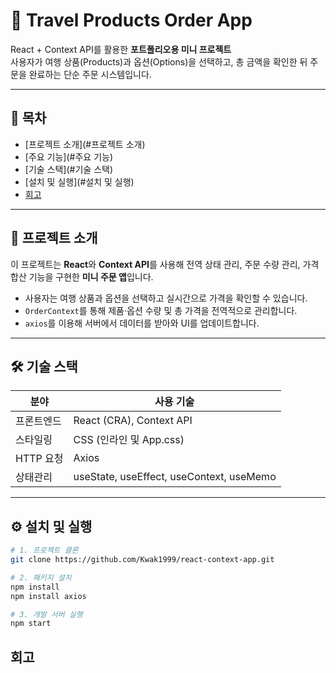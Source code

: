# 🛒 Travel Products Order App
React + Context API를 활용한 **포트폴리오용 미니 프로젝트**  
사용자가 여행 상품(Products)과 옵션(Options)을 선택하고, 총 금액을 확인한 뒤 주문을 완료하는 단순 주문 시스템입니다.

---

## 📑 목차
- [프로젝트 소개](#프로젝트 소개)
- [주요 기능](#주요 기능)
- [기술 스택](#기술 스택)
- [설치 및 실행](#설치 및 실행)
- [회고](#회고)

---

## 📌 프로젝트 소개
이 프로젝트는 **React**와 **Context API**를 사용해 전역 상태 관리, 주문 수량 관리, 가격 합산 기능을 구현한 **미니 주문 앱**입니다.
- 사용자는 여행 상품과 옵션을 선택하고 실시간으로 가격을 확인할 수 있습니다.
- `OrderContext`를 통해 제품·옵션 수량 및 총 가격을 전역적으로 관리합니다.
- `axios`를 이용해 서버에서 데이터를 받아와 UI를 업데이트합니다.

---

## 🛠 기술 스택
| 분야            | 사용 기술                |
|-----------------|--------------------------|
| 프론트엔드       | React (CRA), Context API |
| 스타일링         | CSS (인라인 및 App.css)  |
| HTTP 요청       | Axios                    |
| 상태관리         | useState, useEffect, useContext, useMemo |

---

## ⚙ 설치 및 실행
```bash
# 1. 프로젝트 클론
git clone https://github.com/Kwak1999/react-context-app.git

# 2. 패키지 설치
npm install
npm install axios

# 3. 개발 서버 실행
npm start
```
## 회고


